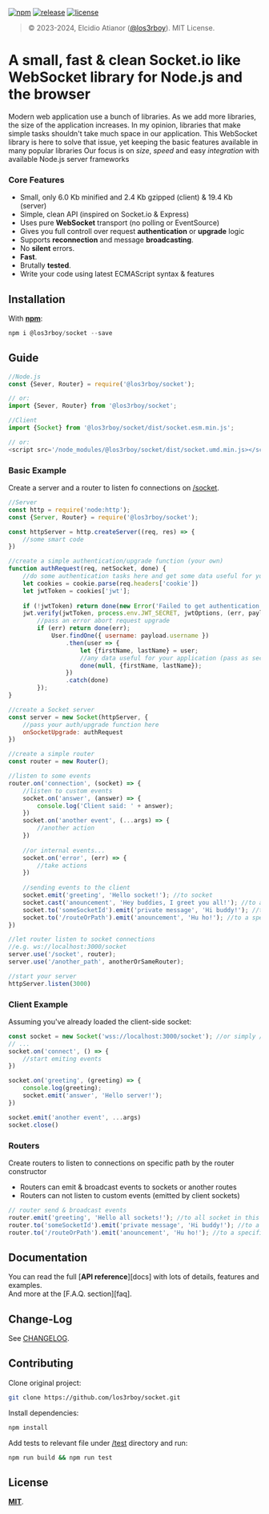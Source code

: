 [![npm](http://img.shields.io/npm/v/@los3rboy/socket.svg)](https://www.npmjs.com/package/@los3rboy/socket)
[![release](https://img.shields.io/github/release/los3rboy/socket.svg)](https://github.com/los3rboy/socket)
[![license](http://img.shields.io/npm/l/@los3rboy/socket.svg)](https://github.com/los3rboy/socket/blob/main/LICENSE)

> © 2023-2024, Elcidio Atianor ([@los3rboy](https://github.com/los3rboy)). MIT License.

# A small, fast & clean Socket.io like WebSocket library for Node.js and the browser

Modern web application use a bunch of libraries. As we add more libraries, the size of the application increases.
In my opinion, libraries that make simple tasks shouldn't take much space in our application. 
This WebSocket library is here to solve that issue, yet keeping the basic features available in many popular libraries
Our focus is on *size*, *speed* and easy *integration* with available Node.js server frameworks

### Core Features

- Small, only 6.0 Kb minified and 2.4 Kb gzipped (client) & 19.4 Kb (server)
- Simple, clean API (inspired on Socket.io & Express)
- Uses pure **WebSocket** transport (no polling or EventSource)
- Gives you full controll over request **authentication** or **upgrade** logic
- Supports **reconnection** and message **broadcasting**.
- No **silent** errors.
- **Fast**.
- Brutally **tested**.
- Write your code using latest ECMAScript syntax & features

## Installation

With [**npm**](https://www.npmjs.com/package/@los3rboy/socket):
```js
npm i @los3rboy/socket --save
```  

## Guide

```js
//Node.js
const {Sever, Router} = require('@los3rboy/socket');

// or:
import {Sever, Router} from '@los3rboy/socket';

//Client
import {Socket} from '@los3rboy/socket/dist/socket.esm.min.js';

// or:
<script src='/node_modules/@los3rboy/socket/dist/socket.umd.min.js></script>
```

### Basic Example

Create a server and a router to listen fo connections on [/socket](ws://localhost:3000/socket).
```js
//Server
const http = require('node:http');
const {Server, Router} = require('@los3rboy/socket');

const httpServer = http.createServer((req, res) => {
    //some smart code
})

//create a simple authentication/upgrade function (your own)
function authRequest(req, netSocket, done) {
    //do some authentication tasks here and get some data useful for your application 
    let cookies = cookie.parse(req.headers['cookie'])
    let jwtToken = cookies['jwt'];
    
    if (!jwtToken) return done(new Error('Failed to get authentication token from cookie'))
    jwt.verify(jwtToken, process.env.JWT_SECRET, jwtOptions, (err, payload) => {
        //pass an error abort request upgrade
        if (err) return done(err);
            User.findOne({ username: payload.username })
                .then(user => {
                    let {firstName, lastName} = user;
                    //any data useful for your application (pass as second argument)
                    done(null, {firstName, lastName});
                })
                .catch(done)
        });
}

//create a Socket server
const server = new Socket(httpServer, {
    //pass your auth/upgrade function here 
    onSocketUpgrade: authRequest
})

//create a simple router
const router = new Router();

//listen to some events
router.on('connection', (socket) => {
    //listen to custom events
    socket.on('answer', (answer) => {
        console.log('Client said: ' + answer);
    })
    socket.on('another event', (...args) => {
        //another action
    })
    
    //or internal events...
    socket.on('error', (err) => {
        //take actions
    })
    
    //sending events to the client
    socket.emit('greeting', 'Hello socket!'); //to socket
    socket.cast('anouncement', 'Hey buddies, I greet you all!'); //to another sockets
    socket.to('someSocketId').emit('private message', 'Hi buddy!'); //to a specific socket
    socket.to('/routeOrPath').emit('anouncement', 'Hu ho!'); //to a specific route or path
})

//let router listen to socket connections
//e.g. ws://localhost:3000/socket
server.use('/socket', router);
server.use('/another_path', anotherOrSameRouter);

//start your server
httpServer.listen(3000)
```

### Client Example

Assuming you've already loaded the client-side socket:

```js
const socket = new Socket('wss://localhost:3000/socket'); //or simply /socket
// ...
socket.on('connect', () => {
    //start emiting events
})

socket.on('greeting', (greeting) => {
    console.log(greeting);
    socket.emit('answer', 'Hello server!');
})

socket.emit('another event', ...args)
socket.close()
```

### Routers

Create routers to listen to connections on specific path by the router constructor
- Routers can emit & broadcast events to sockets or another routes
- Routers can not listen to custom events (emitted by client sockets)

```js
// router send & broadcast events
router.emit('greeting', 'Hello all sockets!'); //to all socket in this route
router.to('someSocketId').emit('private message', 'Hi buddy!'); //to a specific socket
router.to('/routeOrPath').emit('anouncement', 'Hu ho!'); //to a specific route or path
```

## Documentation

You can read the full [**API reference**][docs] with lots of details, features and examples.  
And more at the [F.A.Q. section][faq].

## Change-Log

See [CHANGELOG][changelog].

## Contributing

Clone original project:

```sh
git clone https://github.com/los3rboy/socket.git
```

Install dependencies:

```sh
npm install
```

Add tests to relevant file under [/test](test/) directory and run:  

```sh
npm run build && npm run test
```

## License

[**MIT**][license].

[changelog]:https://github.com/los3rboy/socket/blob/main/CHANGELOG.md
[license]:https://github.com/los3rboy/socket/blob/main/LICENSE

